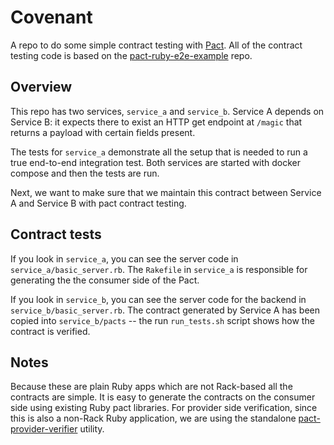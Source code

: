 
# Covenant

A repo to do some simple contract testing with [Pact](https://pact.io/). All of the contract testing code is based on the [pact-ruby-e2e-example](https://github.com/pact-foundation/pact-ruby-e2e-example) repo.

## Overview

This repo has two services, `service_a` and `service_b`. Service A depends on Service B: it expects there to exist an HTTP get endpoint at `/magic` that returns a payload with certain fields present.

The tests for `service_a` demonstrate all the setup that is needed to run a true end-to-end integration test. Both services are started with docker compose and then the tests are run.

Next, we want to make sure that we maintain this contract between Service A and Service B with pact contract testing.

## Contract tests

If you look in `service_a`, you can see the server code in `service_a/basic_server.rb`. The `Rakefile` in `service_a` is responsible for generating the the consumer side of the Pact.

If you look in `service_b`, you can see the server code for the backend in `service_b/basic_server.rb`. The contract generated by Service A has been copied into `service_b/pacts` -- the run `run_tests.sh` script shows how the contract is verified.

## Notes

Because these are plain Ruby apps which are not Rack-based all the contracts are simple. It is easy to generate the contracts on the consumer side using existing Ruby pact libraries. For provider side verification, since this is also a non-Rack Ruby application, we are using the standalone [pact-provider-verifier](https://github.com/pact-foundation/pact-provider-verifier) utility.
